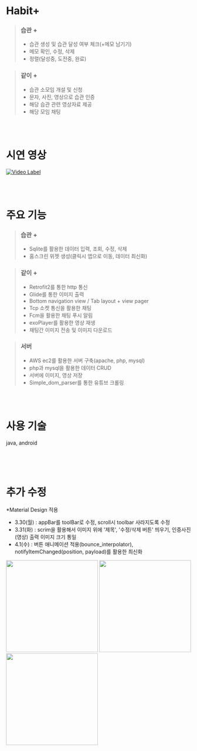 # Habit+

>### 습관 +
>- 습관 생성 및 습관 달성 여부 체크(+메모 남기기)
>- 메모 확인, 수정, 삭제
>- 정렬(달성중, 도전중, 완료)

>### 같이 +
>- 습관 소모임 개설 및 신청
>- 문자, 사진, 영상으로 습관 인증
>- 해당 습관 관련 영상자료 제공
>- 해당 모임 채팅

<br><br> 
  
# 시연 영상  

[![Video Label](http://img.youtube.com/vi/_kWLNbJiGYU/0.jpg)](https://www.youtube.com/watch?v=_kWLNbJiGYU)


<br><br>
    
# 주요 기능

>### 습관 +
>- Sqlite를 활용한 데이터 입력, 조회, 수정, 삭제
>- 홈스크린 위젯 생성(클릭시 앱으로 이동, 데이터 최신화)


>### 같이 +
>- Retrofit2를 통한 http 통신 
>- Glide를 통한 이미지 출력
>- Bottom navigation view / Tab layout + view pager
>- Tcp 소켓 통신을 활용한 채팅
>- Fcm을 활용한 채팅 푸시 알림
>- exoPlayer를 활용한 영상 재생
>- 채팅간 이미지 전송 및 이미지 다운로드


>### 서버
>- AWS ec2를 활용한 서버 구축(apache, php, mysql)
>- php과 mysql을 활용한 데이터 CRUD
>- 서버에 이미지, 영상 저장
>- Simple_dom_parser를 통한 유튜브 크롤링



<br><br>
    
# 사용 기술
java, android

<br><br><br>

# 추가 수정  
*Material Design 적용  
- 3.30(월) : appBar를 toolBar로 수정, scroll시 toolbar 사라지도록 수정
- 3.31(화) : scrim을 활용해서 이미지 위에 '제목', '수정/삭제 버튼' 띄우기, 인증사진(영상) 출력 이미지 크기 통일
- 4.1(수) : 버튼 애니메이션 적용(bounce_interpolator), notifyItemChanged(position, payload)를 활용한 최신화
<div>
  <img width="250" src="https://user-images.githubusercontent.com/62230118/77988044-58a7e000-7356-11ea-9d54-b9782641f8c2.gif">
  <img width="250" src="https://user-images.githubusercontent.com/62230118/77988377-2f3b8400-7357-11ea-86f6-a9c6273481cc.jpg">
  <img width="250" src="https://user-images.githubusercontent.com/62230118/78099000-99b5f800-741b-11ea-83a2-34ec802f3301.gif">
</div>


